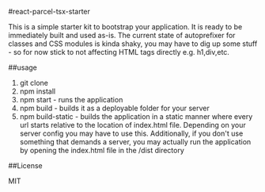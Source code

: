 #react-parcel-tsx-starter

This is a simple starter kit to bootstrap your application. It is ready to be immediately built and used as-is. The current state of autoprefixer for classes and CSS modules is kinda shaky, you may have to dig up some stuff - so for now stick to not affecting HTML tags directly e.g. h1,div,etc.

##usage

1. git clone
2. npm install
3. npm start - runs the application
4. npm build - builds it as a deployable folder for your server
5. npm build-static - builds the application in a static manner where every url starts relative to the location of index.html file. Depending on your server config you may have to use this. Additionally, if you don't use something that demands a server, you may actually run the application by opening the index.html file in the /dist directory

##License

MIT
